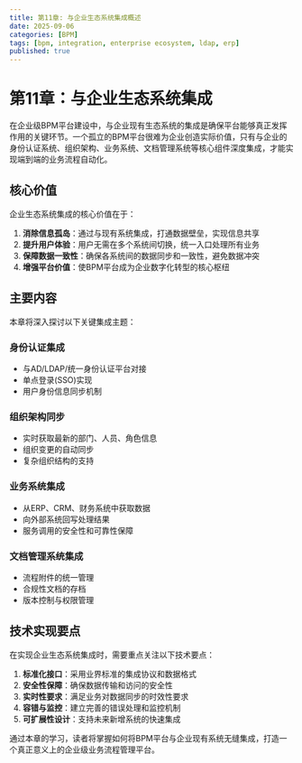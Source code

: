 ```yaml
---
title: 第11章: 与企业生态系统集成概述
date: 2025-09-06
categories: [BPM]
tags: [bpm, integration, enterprise ecosystem, ldap, erp]
published: true
---
```

# 第11章：与企业生态系统集成

在企业级BPM平台建设中，与企业现有生态系统的集成是确保平台能够真正发挥作用的关键环节。一个孤立的BPM平台很难为企业创造实际价值，只有与企业的身份认证系统、组织架构、业务系统、文档管理系统等核心组件深度集成，才能实现端到端的业务流程自动化。

## 核心价值

企业生态系统集成的核心价值在于：

1. **消除信息孤岛**：通过与现有系统集成，打通数据壁垒，实现信息共享
2. **提升用户体验**：用户无需在多个系统间切换，统一入口处理所有业务
3. **保障数据一致性**：确保各系统间的数据同步和一致性，避免数据冲突
4. **增强平台价值**：使BPM平台成为企业数字化转型的核心枢纽

## 主要内容

本章将深入探讨以下关键集成主题：

### 身份认证集成
- 与AD/LDAP/统一身份认证平台对接
- 单点登录(SSO)实现
- 用户身份信息同步机制

### 组织架构同步
- 实时获取最新的部门、人员、角色信息
- 组织变更的自动同步
- 复杂组织结构的支持

### 业务系统集成
- 从ERP、CRM、财务系统中获取数据
- 向外部系统回写处理结果
- 服务调用的安全性和可靠性保障

### 文档管理系统集成
- 流程附件的统一管理
- 合规性文档的存档
- 版本控制与权限管理

## 技术实现要点

在实现企业生态系统集成时，需要重点关注以下技术要点：

1. **标准化接口**：采用业界标准的集成协议和数据格式
2. **安全性保障**：确保数据传输和访问的安全性
3. **实时性要求**：满足业务对数据同步的时效性要求
4. **容错与监控**：建立完善的错误处理和监控机制
5. **可扩展性设计**：支持未来新增系统的快速集成

通过本章的学习，读者将掌握如何将BPM平台与企业现有系统无缝集成，打造一个真正意义上的企业级业务流程管理平台。